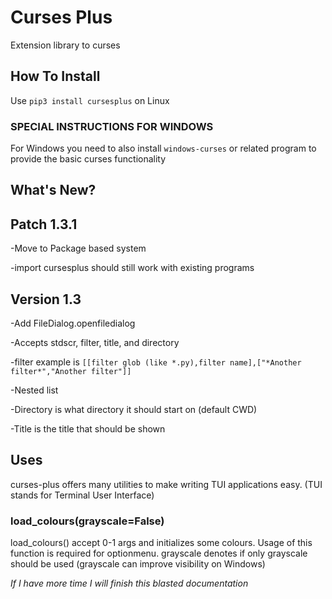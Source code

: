 # Curses Plus
Extension library to curses

## How To Install
Use ```pip3 install cursesplus```
on Linux

### SPECIAL INSTRUCTIONS FOR WINDOWS

For Windows you need to also install ```windows-curses``` or related program
to provide the basic curses functionality

## What's New?
## Patch 1.3.1
-Move to Package based system

-import cursesplus should still work with existing programs

## Version 1.3
-Add FileDialog.openfiledialog

-Accepts stdscr, filter, title, and directory

-filter example is ```[[filter glob (like *.py),filter name],["*Another filter*","Another filter"]]```

-Nested list

-Directory is what directory it should start on (default CWD)

-Title is the title that should be shown


## Uses

curses-plus offers many utilities to make writing TUI applications easy. (TUI stands for Terminal User Interface)

### load_colours(grayscale=False)

load_colours() accept 0-1 args and initializes some colours. Usage of this function is required for optionmenu.
grayscale denotes if only grayscale should be used (grayscale can improve visibility on Windows)


*If I have more time I will finish this blasted documentation*
